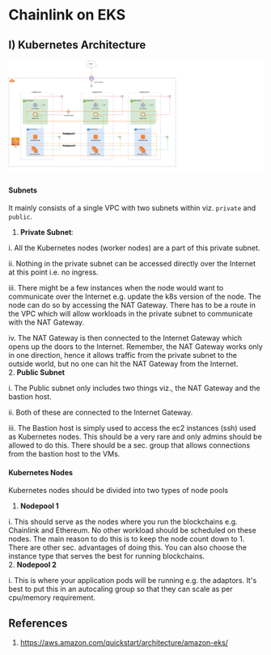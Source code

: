 # Chainlink on EKS

## I) Kubernetes Architecture

![AKS Architecture](static/chainlink-eks.png)

#### Subnets
It mainly consists of a single VPC with two subnets within viz. `private` and `public`.
1. **Private Subnet**:

i. All the Kubernetes nodes (worker nodes) are a part of this private subnet.

ii. Nothing in the private subnet can be accessed directly over the Internet at this point i.e. no ingress.

iii. There might be a few instances when the node would want to communicate over the Internet e.g. update the k8s version of the node. The node can do so by accessing the NAT Gateway. There has to be a route in the VPC which will allow workloads in the private subnet to communicate with the NAT Gateway.

iv. The NAT Gateway is then connected to the Internet Gateway which opens up the doors to the Internet. Remember, the NAT Gateway works only in one direction, hence it allows traffic from the private subnet to the outside world, but no one can hit the NAT Gateway from the Internet.
</br>
2. **Public Subnet**

i. The Public subnet only includes two things viz., the NAT Gateway and the bastion host.

ii. Both of these are connected to the Internet Gateway.

iii. The Bastion host is simply used to access the ec2 instances (ssh) used as Kubernetes nodes. This should be a very rare and only admins should be allowed to do this. There should be a sec. group that allows connections from the bastion host to the VMs.

#### Kubernetes Nodes

Kubernetes nodes should be divided into two types of node pools
1. **Nodepool 1**

i. This should serve as the nodes where you run the blockchains e.g. Chainlink and Ethereum. No other workload should be scheduled on these nodes. The main reason to do this is to keep the node count down to 1. There are other sec. advantages of doing this. You can also choose the instance type that serves the best for running blockchains.
</br>
2. **Nodepool 2**

i. This is where your application pods will be running e.g. the adaptors. It's best to put this in an autocaling group so that they can scale as per cpu/memory requirement.

## References

1. https://aws.amazon.com/quickstart/architecture/amazon-eks/